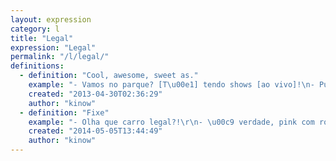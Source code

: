 ```yaml
---
layout: expression
category: l
title: "Legal"
expression: "Legal"
permalink: "/l/legal/"
definitions:
  - definition: "Cool, awesome, sweet as."
    example: "- Vamos no parque? [T\u00e1] tendo shows [ao vivo]!\n- Puxa, que legal!"
    created: "2013-04-30T02:36:29"
    author: "kinow"
  - definition: "Fixe"
    example: "- Olha que carro legal?!\r\n- \u00c9 verdade, pink com rodas verdes!"
    created: "2014-05-05T13:44:49"
    author: "kinow"
---
```

